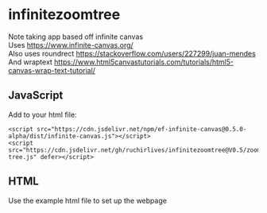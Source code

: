 # infinitezoomtree
Note taking app based off infinite canvas  
Uses https://www.infinite-canvas.org/  
Also uses roundrect https://stackoverflow.com/users/227299/juan-mendes  
And wraptext https://www.html5canvastutorials.com/tutorials/html5-canvas-wrap-text-tutorial/  

## JavaScript
Add to your html file:  
```
<script src="https://cdn.jsdelivr.net/npm/ef-infinite-canvas@0.5.0-alpha/dist/infinite-canvas.js"></script>
<script src="https://cdn.jsdelivr.net/gh/ruchirlives/infinitezoomtree@V0.5/zoom-tree.js" defer></script>
```

## HTML
Use the example html file to set up the webpage
